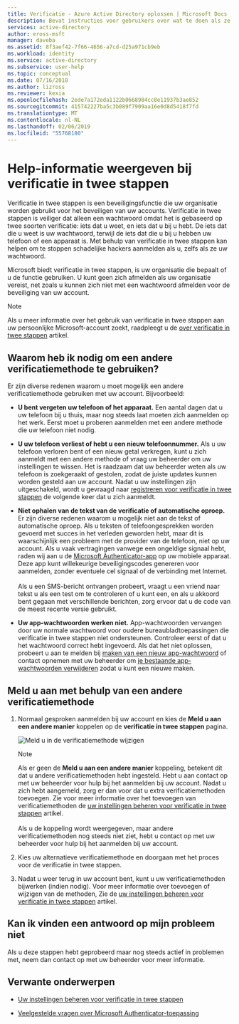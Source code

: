 ```yaml
---
title: Verificatie - Azure Active Directory oplossen | Microsoft Docs
description: Bevat instructies voor gebruikers over wat te doen als ze worden uitgevoerd in een probleem met Azure multi-factor Authentication en verificatie in twee stappen.
services: active-directory
author: eross-msft
manager: daveba
ms.assetid: 8f3aef42-7f66-4656-a7cd-d25a971cb9eb
ms.workload: identity
ms.service: active-directory
ms.subservice: user-help
ms.topic: conceptual
ms.date: 07/16/2018
ms.author: lizross
ms.reviewer: kexia
ms.openlocfilehash: 2ede7a172eda1122b0668984cc8e11937b3ae852
ms.sourcegitcommit: 415742227ba5c3b089f7909aa16e0d8d5418f7fd
ms.translationtype: MT
ms.contentlocale: nl-NL
ms.lasthandoff: 02/06/2019
ms.locfileid: "55768180"
---
```

# <a name="get-help-with-two-step-verification"></a>Help-informatie weergeven bij verificatie in twee stappen

Verificatie in twee stappen is een beveiligingsfunctie die uw organisatie worden gebruikt voor het beveiligen van uw accounts. Verificatie in twee stappen is veiliger dat alleen een wachtwoord omdat het is gebaseerd op twee soorten verificatie: iets dat u weet, en iets dat u bij u hebt. De iets dat die u weet is uw wachtwoord, terwijl de iets dat die u bij u hebben uw telefoon of een apparaat is. Met behulp van verificatie in twee stappen kan helpen om te stoppen schadelijke hackers aanmelden als u, zelfs als ze uw wachtwoord.

Microsoft biedt verificatie in twee stappen, is uw organisatie die bepaalt of u de functie gebruiken. U kunt geen zich afmelden als uw organisatie vereist, net zoals u kunnen zich niet met een wachtwoord afmelden voor de beveiliging van uw account.

>[!Note]
>Als u meer informatie over het gebruik van verificatie in twee stappen aan uw persoonlijke Microsoft-account zoekt, raadpleegt u de [over verificatie in twee stappen](https://support.microsoft.com/help/12408/microsoft-account-about-two-step-verification) artikel.

## <a name="why-do-i-need-to-use-another-verification-method"></a>Waarom heb ik nodig om een andere verificatiemethode te gebruiken?

Er zijn diverse redenen waarom u moet mogelijk een andere verificatiemethode gebruiken met uw account. Bijvoorbeeld:

- **U bent vergeten uw telefoon of het apparaat.** Een aantal dagen dat u uw telefoon bij u thuis, maar nog steeds laat moeten zich aanmelden op het werk. Eerst moet u proberen aanmelden met een andere methode die uw telefoon niet nodig.

- **U uw telefoon verliest of hebt u een nieuw telefoonnummer.** Als u uw telefoon verloren bent of een nieuw getal verkregen, kunt u zich aanmeldt met een andere methode of vraag uw beheerder om uw instellingen te wissen. Het is raadzaam dat uw beheerder weten als uw telefoon is zoekgeraakt of gestolen, zodat de juiste updates kunnen worden gesteld aan uw account. Nadat u uw instellingen zijn uitgeschakeld, wordt u gevraagd naar [registreren voor verificatie in twee stappen](multi-factor-authentication-end-user-first-time.md) de volgende keer dat u zich aanmeldt.

- **Niet ophalen van de tekst van de verificatie of automatische oproep.** Er zijn diverse redenen waarom u mogelijk niet aan de tekst of automatische oproep. Als u teksten of telefoongesprekken worden gevoerd met succes in het verleden geworden hebt, maar dit is waarschijnlijk een probleem met de provider van de telefoon, niet op uw account. Als u vaak vertragingen vanwege een ongeldige signaal hebt, raden wij aan u de [Microsoft Authenticator-app](user-help-auth-app-download-install.md) op uw mobiele apparaat. Deze app kunt willekeurige beveiligingscodes genereren voor aanmelden, zonder eventuele cel signaal of de verbinding met Internet.<br><br>Als u een SMS-bericht ontvangen probeert, vraagt u een vriend naar tekst u als een test om te controleren of u kunt een, en als u akkoord bent gegaan met verschillende berichten, zorg ervoor dat u de code van de meest recente versie gebruikt.

- **Uw app-wachtwoorden werken niet.** App-wachtwoorden vervangen door uw normale wachtwoord voor oudere bureaubladtoepassingen die verificatie in twee stappen niet ondersteunen. Controleer eerst of dat u het wachtwoord correct hebt ingevoerd. Als dat het niet oplossen, probeert u aan te melden bij [maken van een nieuw app-wachtwoord](multi-factor-authentication-end-user-app-passwords.md) of contact opnemen met uw beheerder om [je bestaande app-wachtwoorden verwijderen](../authentication/howto-mfa-userdevicesettings.md) zodat u kunt een nieuwe maken.

## <a name="sign-in-using-another-verification-method"></a>Meld u aan met behulp van een andere verificatiemethode

1. Normaal gesproken aanmelden bij uw account en kies de **Meld u aan een andere manier** koppelen op de **verificatie in twee stappen** pagina.

    ![Meld u in de verificatiemethode wijzigen](./media/multi-factor-authentication-end-user-troubleshoot/two-factor-auth-signin-another-way.png)

    >[!Note]
    >Als er geen de **Meld u aan een andere manier** koppeling, betekent dit dat u andere verificatiemethoden hebt ingesteld. Hebt u aan contact op met uw beheerder voor hulp bij het aanmelden bij uw account. Nadat u zich hebt aangemeld, zorg er dan voor dat u extra verificatiemethoden toevoegen. Zie voor meer informatie over het toevoegen van verificatiemethoden de [uw instellingen beheren voor verificatie in twee stappen](multi-factor-authentication-end-user-manage-settings.md) artikel.<br><br>Als u de koppeling wordt weergegeven, maar andere verificatiemethoden nog steeds niet ziet, hebt u contact op met uw beheerder voor hulp bij het aanmelden bij uw account.

2. Kies uw alternatieve verificatiemethode en doorgaan met het proces voor de verificatie in twee stappen.

3. Nadat u weer terug in uw account bent, kunt u uw verificatiemethoden bijwerken (indien nodig). Voor meer informatie over toevoegen of wijzigen van de methoden, Zie de [uw instellingen beheren voor verificatie in twee stappen](multi-factor-authentication-end-user-manage-settings.md) artikel.

## <a name="i-didnt-find-an-answer-to-my-problem"></a>Kan ik vinden een antwoord op mijn probleem niet

Als u deze stappen hebt geprobeerd maar nog steeds actief in problemen met, neem dan contact op met uw beheerder voor meer informatie.

## <a name="related-topics"></a>Verwante onderwerpen

* [Uw instellingen beheren voor verificatie in twee stappen](multi-factor-authentication-end-user-manage-settings.md)

* [Veelgestelde vragen over Microsoft Authenticator-toepassing](user-help-auth-app-faq.md)
